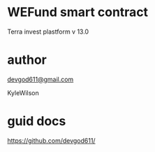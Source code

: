 # WEFund smart contract

Terra invest plastform
v 13.0

# author

devgod611@gmail.com

KyleWilson

# guid docs

https://github.com/devgod611/
